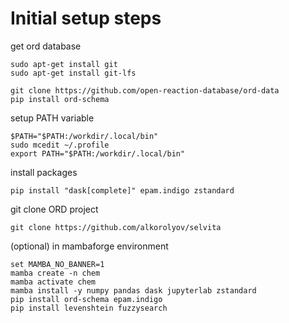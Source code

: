 # Initial setup steps

get ord database
```
sudo apt-get install git
sudo apt-get install git-lfs

git clone https://github.com/open-reaction-database/ord-data
pip install ord-schema
```

setup PATH variable
```
$PATH="$PATH:/workdir/.local/bin"
sudo mcedit ~/.profile
export PATH="$PATH:/workdir/.local/bin"
```

install packages
```
pip install "dask[complete]" epam.indigo zstandard
```

git clone ORD project
```
git clone https://github.com/alkorolyov/selvita
```

(optional) in mambaforge environment
```
set MAMBA_NO_BANNER=1
mamba create -n chem
mamba activate chem
mamba install -y numpy pandas dask jupyterlab zstandard
pip install ord-schema epam.indigo
pip install levenshtein fuzzysearch

```

